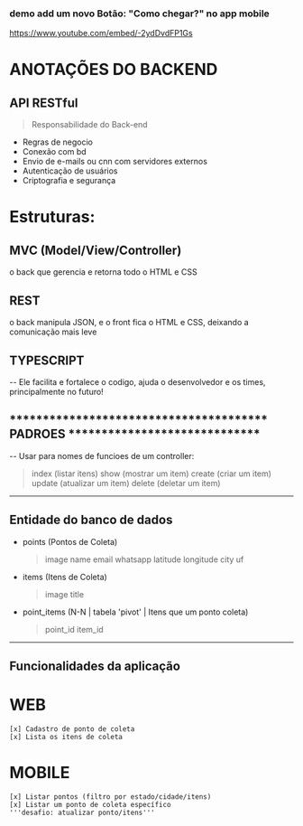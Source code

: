 ### demo add um novo Botão: "Como chegar?" no app mobile
https://www.youtube.com/embed/-2ydDvdFP1Gs

# ANOTAÇÕES DO BACKEND
## API RESTful

> Responsabilidade do Back-end
  - Regras de negocio
  - Conexão com bd
  - Envio de e-mails ou cnn com servidores externos
  - Autenticação de usuários
  - Criptografia e segurança

# Estruturas:
## MVC (Model/View/Controller)
  o back que gerencia e retorna todo o HTML e CSS

## REST
  o back manipula JSON, e o front fica o HTML e CSS, deixando a comunicação 
  mais leve

## TYPESCRIPT
 -- Ele facilita e fortalece o codigo, ajuda o desenvolvedor e os times, 
 principalmente no futuro!

## *************************************** PADROES *****************************
-- Usar para nomes de funcioes de um controller:
  >index    (listar itens)
  >show     (mostrar um item)
  >create   (criar um item)
  >update   (atualizar um item)
  >delete   (deletar um item)
 _______________________________________________________________________________

 ## Entidade do banco de dados
 - points (Pontos de Coleta)
    >image
    >name
    >email
    >whatsapp
    >latitude
    >longitude
    >city
    >uf
 - items (Itens de Coleta)
    >image
    >title
 - point_items (N-N | tabela 'pivot' | Itens que um ponto coleta)
    >point_id
    >item_id
 _______________________________________________________________________________

 ## Funcionalidades da aplicação
  # WEB
    [x] Cadastro de ponto de coleta
    [x] Lista os itens de coleta
  # MOBILE
    [x] Listar pontos (filtro por estado/cidade/itens)
    [x] Listar um ponto de coleta específico
    '''desafio: atualizar ponto/itens'''
